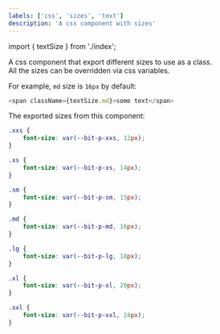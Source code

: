 ```yaml
---
labels: ['css', 'sizes', 'text']
description: 'A css component with sizes'
---
```


import { textSize } from './index';

A css component that export different sizes to use as a class.  
All the sizes can be overridden via css variables.  

For example, `md` size is `16px` by default:
```js live=true
<span className={textSize.md}>some text</span>
```

The exported sizes from this component:
```css
.xxs {
	font-size: var(--bit-p-xxs, 12px);
}

.xs {
	font-size: var(--bit-p-xs, 14px);
}

.sm {
	font-size: var(--bit-p-sm, 15px);
}

.md {
	font-size: var(--bit-p-md, 16px);
}

.lg {
	font-size: var(--bit-p-lg, 18px);
}

.xl {
	font-size: var(--bit-p-xl, 20px);
}

.xxl {
	font-size: var(--bit-p-xxl, 24px);
}
```